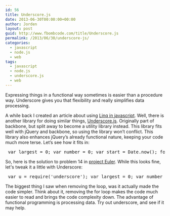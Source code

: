 ```yaml
---
id: 56
title: Underscore.js
date: 2013-06-30T00:00:00+00:00
author: Jorden
layout: post
guid: http://www.fbombcode.com/title/Underscore.js
permalink: /2013/06/30/underscore-js/
categories:
  - javascript
  - node.js
  - web
tags:
  - javascript
  - node.js
  - underscore.js
  - web
---
```

 <p> Expressing things in a functional way sometimes is easier than a procedure way. Underscore gives you that flexibility and really simplifies data processing. </p> <p> A while back I created an article about using <a href="/title/Linq,\_Now\_in\_Javascript\_flavor">Linq in javascript</a>. Well, there is another library for doing similar things, <a href="http://underscorejs.org/">Underscore.js</a>. Originally part of backbone, but split away to become a utility library instead. This library fits well with jQuery and backbone, so using the library won&#8217;t conflict. This library also enhances jQuery&#8217;s already functional nature, keeping your code much more terse. Let&#8217;s see how it fits in: </p> <pre class="formatCode"> var largest = 0; var number = 0; var start = Date.now(); for(var i = 2; i < 1000000; i++) { var length = Collatz(i); if( largest < length) { largest = length; number = i; } } var end = Date.now(); console.log("The largest: "+largest+" The number: "+number); console.log("ms: "+ (end-start)); function Collatz(value) { var number = value; var length = 1; while(number != 1) { if(number%2==0) { number=number/2; } else { number = 3\*number+1; } length += 1; } console.log("value: "+value+" length: "+length); return length; } </pre> <p> So, here is the solution to problem 14 in <a href="/title/Learning\_JavaScript\_with_Euler">project Euler</a>. While this looks fine, let's tweak it a little with Underscore: </p> <pre class="formatCode"> var u = require('underscore'); var largest = 0; var number = 0; var start = Date.now(); u.each(u.range(2, 1000000),solve); function solve(value) { var length = Collatz(value); if( largest < length) { largest = length; number = value; } } var end = Date.now(); console.log("The largest: "+largest+" The number: "+number); console.log("ms: "+ (end-start)); function Collatz(value) { var number = value; var length = 1; while(number != 1) { if(number%2==0) { number=number/2; } else { number = 3\*number+1; } length += 1; } console.log("value: "+value+" length: "+length); return length; } </pre> <p> The biggest thing I saw when removing the loop, was it actually made the code simpler. Think about it, removing the for loop makes the code much easier to read and brings the code complexity down. The advantage of functional programming is processing data. Try out underscore, and see if it may help. </p>